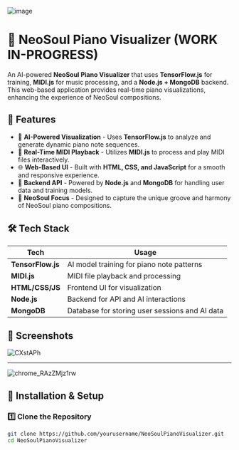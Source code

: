 ![image](https://github.com/user-attachments/assets/07d6a5ac-5bc8-450a-a86b-df0b237198b5)

# 🎹 NeoSoul Piano Visualizer (WORK IN-PROGRESS)

An AI-powered **NeoSoul Piano Visualizer** that uses **TensorFlow.js** for training, **MIDI.js** for music processing, and a **Node.js + MongoDB** backend. This web-based application provides real-time piano visualizations, enhancing the experience of NeoSoul compositions.

## 🌟 Features

- 🎼 **AI-Powered Visualization** - Uses **TensorFlow.js** to analyze and generate dynamic piano note sequences.
- 🎹 **Real-Time MIDI Playback** - Utilizes **MIDI.js** to process and play MIDI files interactively.
- 🌐 **Web-Based UI** - Built with **HTML, CSS, and JavaScript** for a smooth and responsive experience.
- 📡 **Backend API** - Powered by **Node.js** and **MongoDB** for handling user data and training models.
- 🚀 **NeoSoul Focus** - Designed to capture the unique groove and harmony of NeoSoul piano compositions.

## 🛠️ Tech Stack

| Tech          | Usage |
|--------------|--------------------------------|
| **TensorFlow.js** | AI model training for piano note patterns |
| **MIDI.js**  | MIDI file playback and processing |
| **HTML/CSS/JS** | Frontend UI for visualization |
| **Node.js**  | Backend for API and AI interactions |
| **MongoDB**  | Database for storing user sessions and AI data |

## 📸 Screenshots

![CXstAPh](https://github.com/user-attachments/assets/62eb98a9-56b7-4838-a997-99bd287ceb7c)

-----------------------------------------------------------------------------------------------------

![chrome_RAzZMjz1rw](https://github.com/user-attachments/assets/be7f878b-007c-46c3-abcb-cdee6817728c)


## 🚀 Installation & Setup

### 1️⃣ Clone the Repository
```sh
git clone https://github.com/yourusername/NeoSoulPianoVisualizer.git
cd NeoSoulPianoVisualizer

